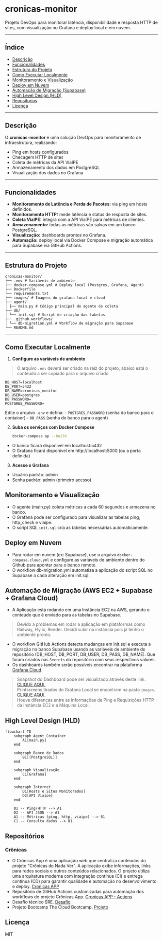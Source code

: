 # cronicas-monitor

Projeto DevOps para monitorar latência, disponibilidade e resposta HTTP de sites, com visualização no Grafana e deploy local e em nuvem.

---

## Índice

- [Descrição](#descrição)
- [Funcionalidades](#funcionalidades)
- [Estrutura do Projeto](#estrutura-do-projeto)
- [Como Executar Localmente](#como-executar-localmente)
- [Monitoramento e Visualização](#monitoramento-e-visualização)
- [Deploy em Nuvem](#deploy-em-nuvem)
- [Automação de Migração (Supabase)](#automação-de-migração-supabase)
- [High Level Design (HLD)](#high-level-design-hld)
- [Repositorios](#repositórios)
- [Licença](#licença)

---

## Descrição

O **cronicas-monitor** é uma solução DevOps para monitoramento de infraestrutura, realizando:
- Ping em hosts configurados
- Checagem HTTP de sites
- Coleta de métricas da API ViaIPE
- Armazenamento dos dados em PostgreSQL
- Visualização dos dados no Grafana

---

## Funcionalidades

- **Monitoramento de Latência e Perda de Pacotes:** via ping em hosts definidos.
- **Monitoramento HTTP:** mede latência e status de resposta de sites.
- **Coleta ViaIPE:** integra com a API ViaIPE para métricas de clientes.
- **Armazenamento:** todas as métricas são salvas em um banco PostgreSQL.
- **Visualização:** dashboards prontos no Grafana.
- **Automação:** deploy local via Docker Compose e migração automática para Supabase via GitHub Actions.

---

## Estrutura do Projeto

```
cronicas-monitor/ 
├── .env # Variáveis de ambiente 
├── docker-compose.yml # Deploy local (Postgres, Grafana, Agent)
├── Dockerfile 
└── requirements.txt 
├── images/ # Imagens do grafana local e cloud
├── agent/ 
│ ├── main.py # Código principal do agente de coleta 
├── db/ 
│ └── init.sql # Script de criação das tabelas 
├── .github.workflows/ 
│ └── db-migration.yml # Workflow de migração para Supabase 
└── README.md
```

---

## Como Executar Localmente

1. **Configure as variáveis de ambiente**

> O arquivo `.env` deverá ser criado na raiz do projeto, abaixo está o conteúdo a ser copiado para o arquivo criado.
```
DB_HOST=localhost
DB_PORT=5432
DB_NAME=cronicas_monitor
DB_USER=postgres
DB_PASSWORD=
POSTGRES_PASSWORD=
```

   Edite o arquivo `.env` e defina:
    - `POSTGRES_PASSWORD` (senha do banco para o container)
    - `DB_PASS` (senha do banco para o agent)

2. **Suba os serviços com Docker Compose**

   ```sh
   docker-compose up --build
   ```

- O banco ficará disponível em localhost:5432
- O Grafana ficará disponível em http://localhost:5000 (ou a porta definida)

3. **Acesse o Grafana**

- Usuário padrão: admin
- Senha padrão: admin (primeiro acesso)

## Monitoramento e Visualização
- O agente (main.py) coleta métricas a cada 60 segundos e armazena no banco.
- O Grafana pode ser configurado para visualizar as tabelas ping, http_check e viaipe.
- O script SQL `init.sql` cria as tabelas necessárias automaticamente.

## Deploy em Nuvem
- Para rodar em nuvem (ex: Supabase), use o arquivo `docker-compose.cloud.yml` e configure as variáveis de ambiente dentro do Github para apontar para o banco remoto.
- O workflow db-migration.yml automatiza a aplicação do script SQL no Supabase a cada alteração em init.sql.

## Automação de Migração (AWS EC2 + Supabase + Grafana Cloud)
- A Aplicação está rodando em uma Instância EC2 na AWS, gerando o conteúdo que é enviado para as tabelas no Supabase.
> Devido a problemas em rodar a aplicação em plataformas como Railway, Fly.io, Render. Decidi subir na instância pois já tenho o ambiente pronto.
- O workflow GitHub Actions detecta mudanças em init.sql e executa a migração no banco Supabase usando as variáveis de ambiente do repositório (DB_HOST, DB_PORT, DB_USER, DB_PASS, DB_NAME). Que foram criados nas `Secrets` do repositório com seus respectivos valores.
- Os dashboards também serão possíveis encontrar na plataforma [Grafana Cloud](https://cronicasnv.grafana.net/).
> Snapshot do Dashboard pode ser visualizado através deste link. [CLIQUE AQUI.](https://cronicasnv.grafana.net/public-dashboards/26d2af2f4f4846528758c88ca2db600a) <br>
> Printscreens tirados do Grafana Local se encontram na pasta `images`. [CLIQUE AQUI.](./images) <br>
> Houve diferenças entre as informações de Ping e Requisições HTTP da Instância EC2 e a Máquina Local.


## High Level Design (HLD)

```mermaid
flowchart TD
    subgraph Agent Container
        A1[main.py]
    end

    subgraph Banco de Dados
        B1[(PostgreSQL)]
    end

    subgraph Visualização
        C1[Grafana]
    end

    subgraph Internet
        D1[Hosts e Sites Monitorados]
        D2[API Viaipe]
    end

    D1 -- Ping/HTTP --> A1
    D2 -- API JSON --> A1
    A1 -- Métricas (ping, http, viaipe) --> B1
    C1 -- Consulta dados --> B1
```

## Repositórios

### Crônicas
- O Crônicas App é uma aplicação web que centraliza conteúdos do projeto "Crônicas do Nada Ver". A aplicação exibe informações, links para redes sociais e outros conteúdos relacionados. O projeto utiliza uma arquitetura moderna com integração contínua (CI) e entrega contínua (CD) para garantir qualidade e automação no desenvolvimento e deploy. [Cronicas APP](https://github.com/masneto/cronicas-app)<br>
- Repositório de GitHub Actions customizadas para automação dos workflows do projeto Crônicas App. [Cronicas APP - Actions](https://github.com/masneto/cronicas-actions)<br>
- Desafio técnico SRE. [Desafio](https://github.com/masneto/sre-challenge-elo) <br>
- Projeto Bootcamp The Cloud Bootcamp. [Projeto](https://github.com/masneto/cloudmart) <br>

## Licença
MIT
